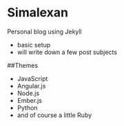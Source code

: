 # Simalexan

Personal blog using Jekyll

- basic setup
- will write down a few post subjects

##Themes

- JavaScript
- Angular.js
- Node.js
- Ember.js
- Python
- and of course a little Ruby
